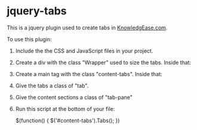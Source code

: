 # jquery-tabs

This is a jquery plugin used to create tabs in [KnowledgEase.com](http://www.knowledgease.com).

To use this plugin: 

1. Include the the CSS and JavaScript files in your project.
2. Create a div with the class "Wrapper" used to size the tabs. Inside that:  
3. Create a main tag with the class "content-tabs". Inside that: 
  1. Give the tabs a class of "tab". 
  2. Give the content sections a class of "tab-pane"
3. Run this script at the bottom of your file: 


   $(function() {
     $('#content-tabs').Tabs();
   })

